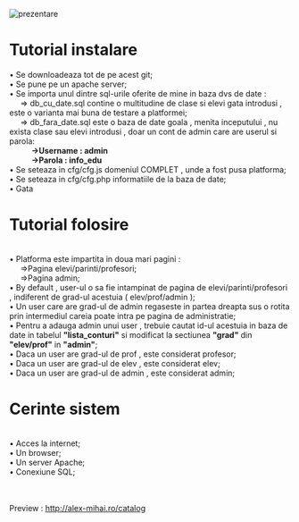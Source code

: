 ![prezentare](https://user-images.githubusercontent.com/34480571/127243487-f861ba91-7213-4e34-9242-7f1125de7e44.png)

<h1><b>Tutorial instalare</b></h1>
• Se downloadeaza tot de pe acest git;<br>
• Se pune pe un apache server;<br>
• Se importa unul dintre sql-urile oferite de mine in baza dvs de date : <br>
&nbsp&nbsp&nbsp&nbsp&nbsp=> db_cu_date.sql contine o multitudine de clase si elevi gata introdusi , este o varianta mai buna de testare a platformei;<br>
&nbsp&nbsp&nbsp&nbsp&nbsp=> db_fara_date.sql este o baza de date goala , menita inceputului , nu exista clase sau elevi introdusi , doar un cont de admin care are userul si parola:<br>
&nbsp&nbsp&nbsp&nbsp&nbsp&nbsp&nbsp&nbsp&nbsp&nbsp<b>->Username : admin</b><br>
&nbsp&nbsp&nbsp&nbsp&nbsp&nbsp&nbsp&nbsp&nbsp&nbsp<b>->Parola : info_edu</b><br>
• Se seteaza in cfg/cfg.js domeniul COMPLET , unde a fost pusa platforma;<br>
• Se seteaza in cfg/cfg.php informatiile de la baza de date;<br>
• Gata<br>

<h1><b>Tutorial folosire</b></h1><br>
• Platforma este impartita in doua mari pagini : <br>
&nbsp&nbsp&nbsp&nbsp&nbsp=>Pagina elevi/parinti/profesori;<br>
&nbsp&nbsp&nbsp&nbsp&nbsp=>Pagina admin;<br>
• By default , user-ul o sa fie intampinat de pagina de elevi/parinti/profesori , indiferent de grad-ul acestuia ( elev/prof/admin );<br>
• Un user care are grad-ul de admin regaseste in partea dreapta sus o rotita prin intermediul careia poate intra pe pagina de administratie;<br>
• Pentru a adauga admin unui user , trebuie cautat id-ul acestuia in baza de date in tabelul <b>"lista_conturi"</b> si modificat la sectiunea <b>"grad"</b> din <b>"elev/prof"</b> in <b>"admin"</b>;<br>
• Daca un user are grad-ul de prof , este considerat profesor;<br>
• Daca un user are grad-ul de elev , este considerat elev;<br>
• Daca un user are grad-ul de admin , este considerat admin;<br>

<h1><b>Cerinte sistem</b></h1><br>
• Acces la internet;<br>
• Un browser;<br>
• Un server Apache;<br>
• Conexiune SQL;<br>
<br><br>

Preview : http://alex-mihai.ro/catalog<br>
